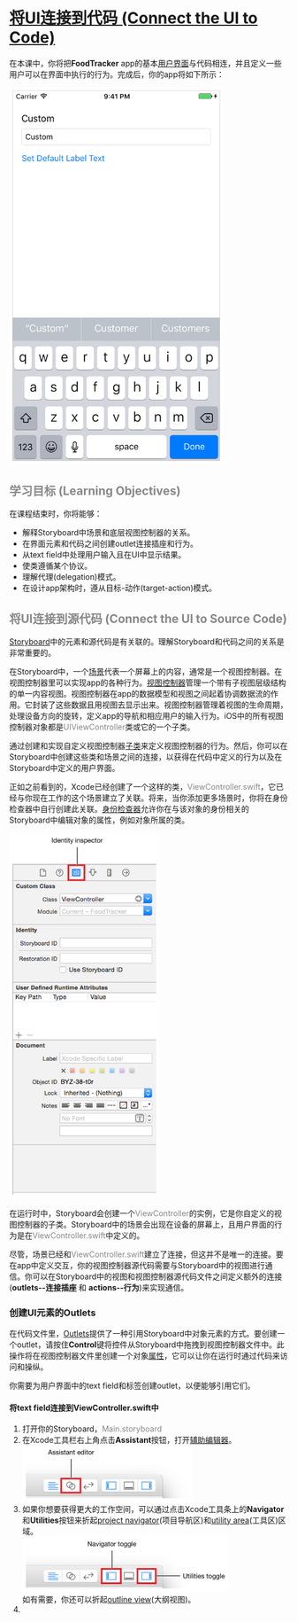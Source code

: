 # [将UI连接到代码 (Connect the UI to Code)](https://developer.apple.com/library/content/referencelibrary/GettingStarted/DevelopiOSAppsSwift/ConnectTheUIToCode.html#//apple_ref/doc/uid/TP40015214-CH22-SW1)

在本课中，你将把**FoodTracker** app的基本[用户界面](https://developer.apple.com/library/content/referencelibrary/GettingStarted/DevelopiOSAppsSwift/GlossaryDefinitions.html#//apple_ref/doc/uid/TP40015214-CH12-SW18)与代码相连，并且定义一些用户可以在界面中执行的行为。完成后，你的app将如下所示：

<img src=Images/CUIC_sim_finalUI_2x.png width=387px>

## <font color=#888>学习目标 (Learning Objectives)</font>

在课程结束时，你将能够：

* 解释Storyboard中场景和底层视图控制器的关系。
* 在界面元素和代码之间创建outlet连接插座和行为。
* 从text field中处理用户输入且在UI中显示结果。
* 使类遵循某个协议。
* 理解代理(delegation)模式。
* 在设计app架构时，遵从目标-动作(target-action)模式。

## <font color=#888>将UI连接到源代码 (Connect the UI to Source Code)</font>

[Storyboard](https://developer.apple.com/library/content/referencelibrary/GettingStarted/DevelopiOSAppsSwift/GlossaryDefinitions.html#//apple_ref/doc/uid/TP40015214-CH12-SW8)中的元素和源代码是有关联的。理解Storyboard和代码之间的关系是非常重要的。

在Storyboard中，一个[场景](https://developer.apple.com/library/content/referencelibrary/GettingStarted/DevelopiOSAppsSwift/GlossaryDefinitions.html#//apple_ref/doc/uid/TP40015214-CH12-SW62)代表一个屏幕上的内容，通常是一个视图控制器。在视图控制器里可以实现app的各种行为。[视图控制器](https://developer.apple.com/library/content/referencelibrary/GettingStarted/DevelopiOSAppsSwift/GlossaryDefinitions.html#//apple_ref/doc/uid/TP40015214-CH12-SW7)管理一个带有子视图层级结构的单一内容视图。视图控制器在app的数据模型和视图之间起着协调数据流的作用。它封装了这些数据且用视图去显示出来。视图控制器管理着视图的生命周期，处理设备方向的旋转，定义app的导航和相应用户的输入行为。iOS中的所有视图控制器对象都是<font color=#888>UIViewController</font>类或它的一个子类。

通过创建和实现自定义视图控制器[子类](https://developer.apple.com/library/content/referencelibrary/GettingStarted/DevelopiOSAppsSwift/GlossaryDefinitions.html#//apple_ref/doc/uid/TP40015214-CH12-SW14)来定义视图控制器的行为。然后，你可以在Storyboard中创建这些类和场景之间的连接，以获得在代码中定义的行为以及在Storyboard中定义的用户界面。

正如之前看到的，Xcode已经创建了一个这样的类，<font color=#888>ViewController.swift</font>，它已经与你现在工作的这个场景建立了关联。将来，当你添加更多场景时，你将在身份检查器中自行创建此关联。[身份检查器](https://developer.apple.com/library/content/referencelibrary/GettingStarted/DevelopiOSAppsSwift/GlossaryDefinitions.html#//apple_ref/doc/uid/TP40015214-CH12-SW80)允许你在与该对象的身份相关的Storyboard中编辑对象的属性，例如对象所属的类。

<img src=Images/CUIC_inspector_identity_2x.png width=272px>

在运行时中，Storyboard会创建一个<font color=#888>ViewController</font>的实例，它是你自定义的视图控制器的子类。Storyboard中的场景会出现在设备的屏幕上，且用户界面的行为是在<font color=#888>ViewController.swift</font>中定义的。

尽管，场景已经和<font color=#888>ViewController.swift</font>建立了连接，但这并不是唯一的连接。要在app中定义交互，你的视图控制器源代码需要与Storyboard中的视图进行通信。你可以在Storyboard中的视图和视图控制器源代码文件之间定义额外的连接(**outlets--连接插座** 和 **actions--行为**)来实现通信。

### 创建UI元素的Outlets

在代码文件里，[Outlets](https://developer.apple.com/library/content/referencelibrary/GettingStarted/DevelopiOSAppsSwift/GlossaryDefinitions.html#//apple_ref/doc/uid/TP40015214-CH12-SW55)提供了一种引用Storyboard中对象元素的方式。要创建一个outlet，请按住**Control**键将控件从Storyboard中拖拽到视图控制器文件中。此操作将在视图控制器文件里创建一个对象[属性](https://developer.apple.com/library/content/referencelibrary/GettingStarted/DevelopiOSAppsSwift/GlossaryDefinitions.html#//apple_ref/doc/uid/TP40015214-CH12-SW58)，它可以让你在运行时通过代码来访问和操纵。

你需要为用户界面中的text field和标签创建outlet，以便能够引用它们。

#### 将text field连接到ViewController.swift中

1. 打开你的Storyboard，<font color=#888>Main.storyboard</font>
2. 在Xcode工具栏右上角点击**Assistant**按钮，打开[辅助编辑器](https://developer.apple.com/library/content/referencelibrary/GettingStarted/DevelopiOSAppsSwift/GlossaryDefinitions.html#//apple_ref/doc/uid/TP40015214-CH12-SW76)。<br/><img src=Images/assistant_editor_toggle_2x-1.png width=307px>
3. 如果你想要获得更大的工作空间，可以通过点击Xcode工具条上的**Navigator**和**Utilities**按钮来折起[project navigator](https://developer.apple.com/library/content/referencelibrary/GettingStarted/DevelopiOSAppsSwift/GlossaryDefinitions.html#//apple_ref/doc/uid/TP40015214-CH12-SW57)(项目导航区)和[utility area](https://developer.apple.com/library/content/referencelibrary/GettingStarted/DevelopiOSAppsSwift/GlossaryDefinitions.html#//apple_ref/doc/uid/TP40015214-CH12-SW72)(工具区)区域。<br/><img src=Images/navigator_utilities_toggle_on_2x.png width=372px><br/>如有需要，你还可以折起[outline view](https://developer.apple.com/library/content/referencelibrary/GettingStarted/DevelopiOSAppsSwift/GlossaryDefinitions.html#//apple_ref/doc/uid/TP40015214-CH12-SW56)(大纲视图)。
4. 
